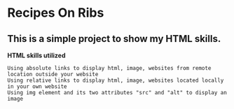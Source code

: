 # Recipes On Ribs 

## This is a simple project to show my HTML skills. 

**HTML skills utilized**

    Using absolute links to display html, image, websites from remote location outside your website
    Using relative links to display html, image, websites located locally in your own website
    Using img element and its two attributes "src" and "alt" to display an image
